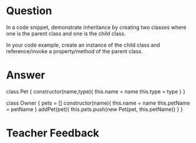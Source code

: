 # Question
In a code snippet, demonstrate inheritance by creating two classes where one is the parent class and one is the child class.

In your code example, create an instance of the child class and reference/invoke a property/method of the parent class.

# Answer
class Pet {
  constructor(name,type){
    this.name = name
    this.type = type
  }
}

class Owner {
  pets = []
  constructor(name){
    this.name = name
    this.petName = petName
  }
  addPet(pet){
    this.pets.push(new Pet(pet, this.petName))
  }
}

# Teacher Feedback